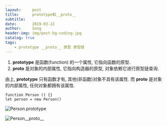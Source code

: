 ```yaml
---
layout:     post
title:      prototype和__proto__
subtitle:   
date:       2019-03-22
author:     Song
header-img: img/post-bg-coding.jpg
catalog: true
tags:
    - prototype __proto__ 原型 原型链
---
```

1.  **prototype** 是函数(function) 的一个属性, 它指向函数的原型.
2.  **__proto__** 是对象的内部属性, 它指向构造器的原型, 对象依赖它进行原型链查询.

由上, **prototype** 只有函数才有, 其他(非函数)对象不具有该属性. 而 **__proto__** 是对象的内部属性, 任何对象都拥有该属性.
```
function Person () {}
let person = new Person()
```

![Person.prototype]($resource/1.png)

![Person__proto__]($resource/2.png)

